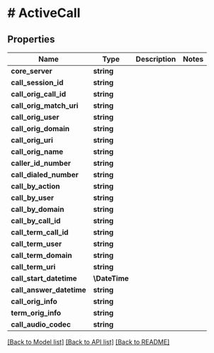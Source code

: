 # # ActiveCall

## Properties

Name | Type | Description | Notes
------------ | ------------- | ------------- | -------------
**core_server** | **string** |  |
**call_session_id** | **string** |  |
**call_orig_call_id** | **string** |  |
**call_orig_match_uri** | **string** |  |
**call_orig_user** | **string** |  |
**call_orig_domain** | **string** |  |
**call_orig_uri** | **string** |  |
**call_orig_name** | **string** |  |
**caller_id_number** | **string** |  |
**call_dialed_number** | **string** |  |
**call_by_action** | **string** |  |
**call_by_user** | **string** |  |
**call_by_domain** | **string** |  |
**call_by_call_id** | **string** |  |
**call_term_call_id** | **string** |  |
**call_term_user** | **string** |  |
**call_term_domain** | **string** |  |
**call_term_uri** | **string** |  |
**call_start_datetime** | **\DateTime** |  |
**call_answer_datetime** | **string** |  |
**call_orig_info** | **string** |  |
**term_orig_info** | **string** |  |
**call_audio_codec** | **string** |  |

[[Back to Model list]](../../README.md#models) [[Back to API list]](../../README.md#endpoints) [[Back to README]](../../README.md)

